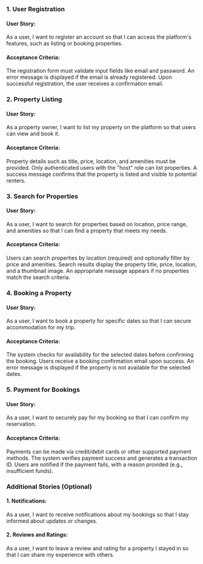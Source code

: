 ### 1. User Registration

#### User Story:
As a user, I want to register an account so that I can access the platform's features, such as listing or booking properties.

#### Acceptance Criteria:
The registration form must validate input fields like email and password.
An error message is displayed if the email is already registered.
Upon successful registration, the user receives a confirmation email.

### 2. Property Listing

#### User Story:
As a property owner, I want to list my property on the platform so that users can view and book it.

#### Acceptance Criteria:
Property details such as title, price, location, and amenities must be provided.
Only authenticated users with the "host" role can list properties.
A success message confirms that the property is listed and visible to potential renters.

### 3. Search for Properties

#### User Story:
As a user, I want to search for properties based on location, price range, and amenities so that I can find a property that meets my needs.

#### Acceptance Criteria:
Users can search properties by location (required) and optionally filter by price and amenities.
Search results display the property title, price, location, and a thumbnail image.
An appropriate message appears if no properties match the search criteria.

### 4. Booking a Property

#### User Story:
As a user, I want to book a property for specific dates so that I can secure accommodation for my trip.

#### Acceptance Criteria:
The system checks for availability for the selected dates before confirming the booking.
Users receive a booking confirmation email upon success.
An error message is displayed if the property is not available for the selected dates.

### 5. Payment for Bookings

#### User Story:
As a user, I want to securely pay for my booking so that I can confirm my reservation.

#### Acceptance Criteria:
Payments can be made via credit/debit cards or other supported payment methods.
The system verifies payment success and generates a transaction ID.
Users are notified if the payment fails, with a reason provided (e.g., insufficient funds).

### Additional Stories (Optional)

#### 1. Notifications:
As a user, I want to receive notifications about my bookings so that I stay informed about updates or changes.

#### 2. Reviews and Ratings:
As a user, I want to leave a review and rating for a property I stayed in so that I can share my experience with others.
